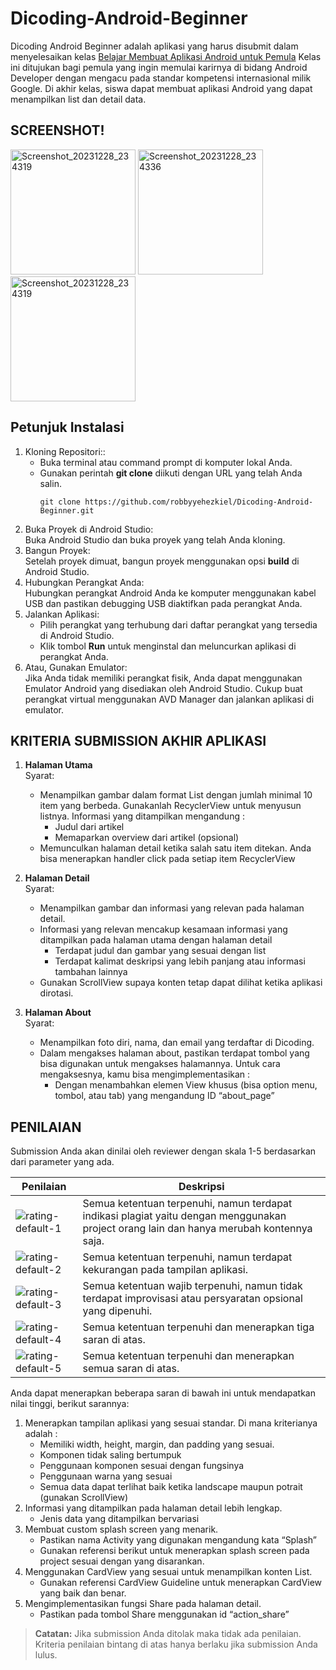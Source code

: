 # Dicoding-Android-Beginner
Dicoding Android Beginner adalah aplikasi yang harus disubmit dalam menyelesaikan kelas [Belajar Membuat Aplikasi Android untuk Pemula](https://www.dicoding.com/academies/51)
Kelas ini ditujukan bagi pemula yang ingin memulai karirnya di bidang Android Developer dengan mengacu pada standar kompetensi internasional milik Google. Di akhir kelas, siswa dapat membuat aplikasi Android yang dapat menampilkan list dan detail data. 

## SCREENSHOT!
<img src="https://github.com/robbyyehezkiel/Dicoding-Android-Beginner/assets/107051384/fc4aef4a-2149-481e-9818-9b4ca667b3cc" alt="Screenshot_20231228_234319" width="200">
<img src="https://github.com/robbyyehezkiel/Dicoding-Android-Beginner/assets/107051384/33993a52-ab55-468f-8f39-d03020e13f3e" alt="Screenshot_20231228_234336" width="200">
<img src="https://github.com/robbyyehezkiel/Dicoding-Android-Beginner/assets/107051384/bed23fd0-efa9-4a68-837c-f74fec7e3d8d" alt="Screenshot_20231228_234319" width="200">

## Petunjuk Instalasi
1. Kloning Repositori::
   - Buka terminal atau command prompt di komputer lokal Anda.
   - Gunakan perintah **git clone** diikuti dengan URL yang telah Anda salin.
     ```
     git clone https://github.com/robbyyehezkiel/Dicoding-Android-Beginner.git
     ```
3. Buka Proyek di Android Studio:<br>
   Buka Android Studio dan buka proyek yang telah Anda kloning.
4. Bangun Proyek:<br>
   Setelah proyek dimuat, bangun proyek menggunakan opsi **build** di Android Studio.
5. Hubungkan Perangkat Anda:<br>
   Hubungkan perangkat Android Anda ke komputer menggunakan kabel USB dan pastikan debugging USB diaktifkan pada perangkat Anda.
7. Jalankan Aplikasi:
   - Pilih perangkat yang terhubung dari daftar perangkat yang tersedia di Android Studio.
   - Klik tombol **Run** untuk menginstal dan meluncurkan aplikasi di perangkat Anda.
8. Atau, Gunakan Emulator:<br>
   Jika Anda tidak memiliki perangkat fisik, Anda dapat menggunakan Emulator Android yang disediakan oleh Android Studio. Cukup buat perangkat virtual menggunakan AVD Manager dan jalankan aplikasi di emulator.

## KRITERIA SUBMISSION AKHIR APLIKASI

1. **Halaman Utama**<br>
   Syarat:
   - Menampilkan gambar dalam format List dengan jumlah minimal 10 item yang berbeda. Gunakanlah RecyclerView untuk menyusun listnya. Informasi yang ditampilkan mengandung :
     - Judul dari artikel
     - Memaparkan overview dari artikel (opsional)
   - Memunculkan halaman detail ketika salah satu item ditekan. Anda bisa menerapkan handler click pada setiap item RecyclerView

2. **Halaman Detail**<br>
   Syarat:
   - Menampilkan gambar dan informasi yang relevan pada halaman detail.
   - Informasi yang relevan mencakup kesamaan informasi yang ditampilkan pada halaman utama dengan halaman detail
       * Terdapat judul dan gambar yang sesuai dengan list
       - Terdapat kalimat deskripsi yang lebih panjang atau informasi tambahan lainnya
   - Gunakan ScrollView supaya konten tetap dapat dilihat ketika aplikasi dirotasi.

3. **Halaman About**<br>
   Syarat:
   - Menampilkan foto diri, nama, dan email yang terdaftar di Dicoding.
   - Dalam mengakses halaman about, pastikan terdapat tombol yang bisa digunakan untuk mengakses halamannya. Untuk cara mengaksesnya, kamu bisa mengimplementasikan :
     - Dengan menambahkan elemen View khusus (bisa option menu, tombol, atau tab) yang mengandung ID “about_page”

## PENILAIAN
Submission Anda akan dinilai oleh reviewer dengan skala 1-5 berdasarkan dari parameter yang ada.<br>

| Penilaian | Deskripsi |
| --- | --- |
| ![rating-default-1](https://github.com/robbyyehezkiel/Dicoding-Android-Beginner/assets/107051384/e871ca3d-5515-4bd4-a484-57e7f08ca5d0) | Semua ketentuan terpenuhi, namun terdapat indikasi plagiat yaitu dengan menggunakan project orang lain dan hanya merubah kontennya saja. |
| ![rating-default-2](https://github.com/robbyyehezkiel/Dicoding-Android-Beginner/assets/107051384/4982fc8d-85be-4914-ae92-921b9edbfea6) | Semua ketentuan terpenuhi, namun terdapat kekurangan pada tampilan aplikasi. |
| ![rating-default-3](https://github.com/robbyyehezkiel/Dicoding-Android-Beginner/assets/107051384/0f6e7b33-1ba4-4e3b-849b-35d189c91d68) | Semua ketentuan wajib terpenuhi, namun tidak terdapat improvisasi atau persyaratan opsional yang dipenuhi. |
| ![rating-default-4](https://github.com/robbyyehezkiel/Dicoding-Android-Beginner/assets/107051384/2c3aba1b-471b-48a5-a509-041a98d8db7f) | Semua ketentuan terpenuhi dan menerapkan tiga saran di atas. |
| ![rating-default-5](https://github.com/robbyyehezkiel/Dicoding-Android-Beginner/assets/107051384/01227334-0d4c-4960-abb8-1a8730cda196) | Semua ketentuan terpenuhi dan menerapkan semua saran di atas. |

Anda dapat menerapkan beberapa saran di bawah ini untuk mendapatkan nilai tinggi, berikut sarannya:

1. Menerapkan tampilan aplikasi yang sesuai standar. Di mana kriterianya adalah :
   - Memiliki width, height, margin, dan padding yang sesuai.
   - Komponen tidak saling bertumpuk
   - Penggunaan komponen sesuai dengan fungsinya
   - Penggunaan warna yang sesuai
   - Semua data dapat terlihat baik ketika landscape maupun potrait (gunakan ScrollView)
2. Informasi yang ditampilkan pada halaman detail lebih lengkap.
   - Jenis data yang ditampilkan bervariasi
3. Membuat custom splash screen yang menarik.
   - Pastikan nama Activity yang digunakan mengandung kata “Splash”
   - Gunakan referensi berikut untuk menerapkan splash screen pada project sesuai dengan yang disarankan.
4. Menggunakan CardView yang sesuai untuk menampilkan konten List.
   - Gunakan referensi CardView Guideline untuk menerapkan CardView yang baik dan benar.
5. Mengimplementasikan fungsi Share pada halaman detail.
   - Pastikan pada tombol Share menggunakan id “action_share”
> **Catatan:**
> Jika submission Anda ditolak maka tidak ada penilaian. Kriteria penilaian bintang di atas hanya berlaku jika submission Anda lulus.

